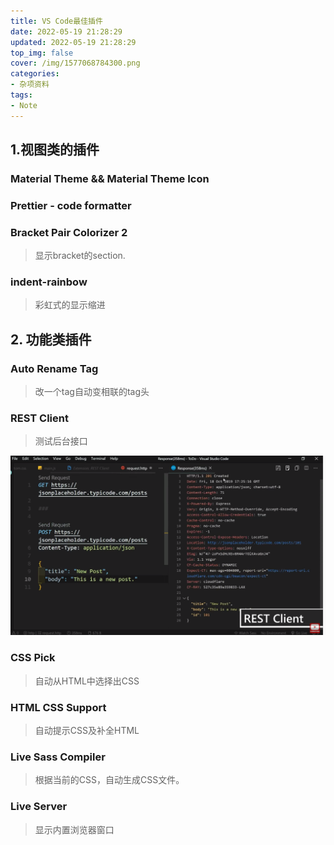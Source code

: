 ```yaml
---
title: VS Code最佳插件
date: 2022-05-19 21:28:29
updated: 2022-05-19 21:28:29
top_img: false
cover: /img/1577068784300.png
categories:
- 杂项资料
tags: 
- Note
---
```

## 1.视图类的插件

### Material Theme && Material Theme Icon


### Prettier - code formatter

### Bracket Pair Colorizer 2

> 显示bracket的section.

### indent-rainbow

>彩虹式的显示缩进

## 2. 功能类插件

### Auto Rename Tag

> 改一个tag自动变相联的tag头

### REST Client

> 测试后台接口

![GET与POST测试](/img/1577068784300.png)

### CSS Pick

>自动从HTML中选择出CSS

### HTML CSS Support

> 自动提示CSS及补全HTML

### Live Sass Compiler

> 根据当前的CSS，自动生成CSS文件。

### Live Server
> 显示内置浏览器窗口